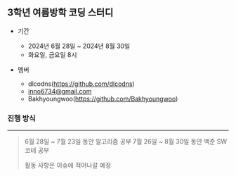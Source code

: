 ## 3학년 여름방학 코딩 스터디
* 기간
  * 2024년 6월 28일 ~ 2024년 8월 30일
  * 화요일, 금요일 8시
    
* 멤버
  * dlcodns(https://github.com/dlcodns)
  * inno6734@gmail.com
  * Bakhyoungwoo(https://github.com/Bakhyoungwoo)

### 진행 방식
---
> 6월 28일 ~ 7월 23일 동안 알고리즘 공부
> 7월 26일 ~ 8월 30일 동안 백준 SW코테 공부
>
> 활동 사항은 이슈에 적어나갈 예정
